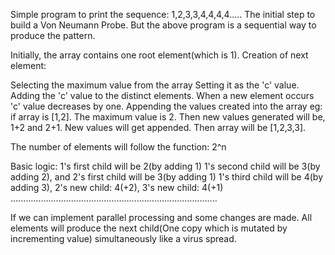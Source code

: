 Simple program to print the sequence: 1,2,3,3,4,4,4,4.....
The initial step to build a Von Neumann Probe. But the above program is a sequential way to produce the pattern.

Initially, the array contains one root element(which is 1). Creation of next element:

Selecting the maximum value from the array
Setting it as the 'c' value.
Adding the 'c' value to the distinct elements. When a new element occurs 'c' value decreases by one.
Appending the values created into the array
eg: if array is [1,2]. The maximum value is 2. Then new values generated will be, 1+2 and 2+1. New values will get appended. Then array will be [1,2,3,3].

The number of elements will follow the function: 2^n

Basic logic: 1's first child will be 2(by adding 1) 1's second child will be 3(by adding 2), and 2's first child will be 3(by adding 1) 1's third child will be 4(by adding 3), 2's new child: 4(+2), 3's new child: 4(+1) ..................................................................................

If we can implement parallel processing and some changes are made. All elements will produce the next child(One copy which is mutated by incrementing value) simultaneously like a virus spread.
